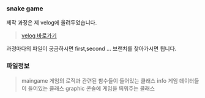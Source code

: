 ### snake game

제작 과정은 제 velog에 올려두었습니다.

>[velog 바로가기](https://velog.io/@head022/series/%EC%8A%A4%EB%84%A4%EC%9D%B4%ED%81%AC%EA%B2%8C%EC%9E%84)

과정마다의 파일이 궁금하시면 first,second ... 브랜치를 찾아가시면 됩니다.

### 파일정보

>maingame 게임의 로직과 관련된 함수들이 들어있는 클래스
>info 게임 데이터들이 들어있는 클래스
>graphic 콘솔에 게임을 띄워주는 클래스
